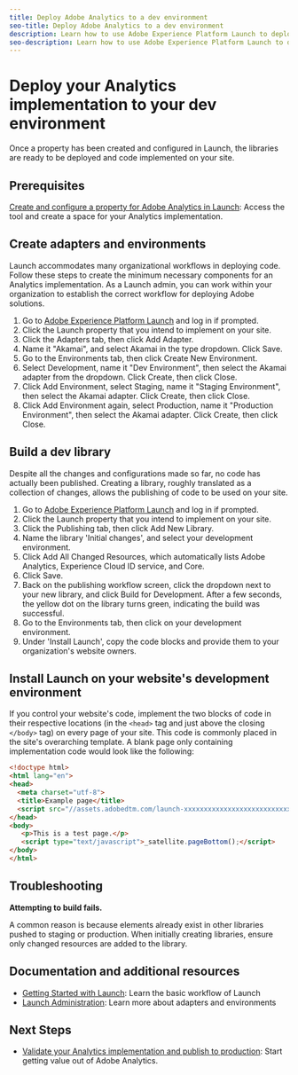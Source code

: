 ```yaml
---
title: Deploy Adobe Analytics to a dev environment
seo-title: Deploy Adobe Analytics to a dev environment
description: Learn how to use Adobe Experience Platform Launch to deploy Adobe Analytics to your development environment.
seo-description: Learn how to use Adobe Experience Platform Launch to deploy Adobe Analytics to your development environment.
---
```


# Deploy your Analytics implementation to your dev environment

Once a property has been created and configured in Launch, the libraries are ready to be deployed and code implemented on your site.

## Prerequisites

[Create and configure a property for Adobe Analytics in Launch](create-analytics-property.md): Access the tool and create a space for your Analytics implementation.

## Create adapters and environments

Launch accommodates many organizational workflows in deploying code. Follow these steps to create the minimum necessary components for an Analytics implementation. As a Launch admin, you can work within your organization to establish the correct workflow for deploying Adobe solutions.

1. Go to [Adobe Experience Platform Launch](https://launch.adobe.com) and log in if prompted.
2. Click the Launch property that you intend to implement on your site.
3. Click the Adapters tab, then click Add Adapter.
4. Name it "Akamai", and select Akamai in the type dropdown. Click Save.
5. Go to the Environments tab, then click Create New Environment.
6. Select Development, name it "Dev Environment", then select the Akamai adapter from the dropdown. Click Create, then click Close.
7. Click Add Environment, select Staging, name it "Staging Environment", then select the Akamai adapter. Click Create, then click Close.
8. Click Add Environment again, select Production, name it "Production Environment", then select the Akamai adapter. Click Create, then click Close.

## Build a dev library

Despite all the changes and configurations made so far, no code has actually been published. Creating a library, roughly translated as a collection of changes, allows the publishing of code to be used on your site.

1. Go to [Adobe Experience Platform Launch](https://launch.adobe.com) and log in if prompted.
2. Click the Launch property that you intend to implement on your site.
3. Click the Publishing tab, then click Add New Library.
4. Name the library 'Initial changes', and select your development environment.
5. Click Add All Changed Resources, which automatically lists Adobe Analytics, Experience Cloud ID service, and Core.
6. Click Save.
7. Back on the publishing workflow screen, click the dropdown next to your new library, and click Build for Development. After a few seconds, the yellow dot on the library turns green, indicating the build was successful.
8. Go to the Environments tab, then click on your development environment.
9. Under 'Install Launch', copy the code blocks and provide them to your organization's website owners.

## Install Launch on your website's development environment

If you control your website's code, implement the two blocks of code in their respective locations (in the `<head>` tag and just above the closing `</body>` tag) on every page of your site. This code is commonly placed in the site's overarching template. A blank page only containing implementation code would look like the following:

```html
<!doctype html>
<html lang="en">
<head>
  <meta charset="utf-8">
  <title>Example page</title>
  <script src="//assets.adobedtm.com/launch-xxxxxxxxxxxxxxxxxxxxxxxxxxxxxxxxxx-development.min.js"></script>
</head>
<body>
   <p>This is a test page.</p>
   <script type="text/javascript">_satellite.pageBottom();</script>
</body>
</html>
```

## Troubleshooting

**Attempting to build fails.**

A common reason is because elements already exist in other libraries pushed to staging or production. When initially creating libraries, ensure only changed resources are added to the library.

## Documentation and additional resources

- [Getting Started with Launch](https://docs.adobelaunch.com/getting-started): Learn the basic workflow of Launch
- [Launch Administration](https://docs.adobelaunch.com/administration): Learn more about adapters and environments

## Next Steps

- [Validate your Analytics implementation and publish to production](validate-publish-prod.md): Start getting value out of Adobe Analytics.